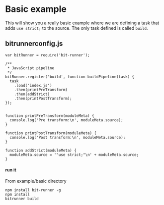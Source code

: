 # Basic example
This will show you a really basic example where we are defining a task that adds `use strict;` to the source. The only task defined is called `build`.


## bitrunnerconfig.js

```
var bitRunner = require('bit-runner');

/**
 * JavaScript pipeline
 */
bitRunner.register('build', function buildPipeline(task) {
  task
    .load('index.js')
    .then(printPreTransform)
    .then(addStrict)
    .then(printPostTransform);
});


function printPreTransform(moduleMeta) {
  console.log('Pre transform:\n', moduleMeta.source);
}

function printPostTransform(moduleMeta) {
  console.log('Post transform:\n', moduleMeta.source);
}

function addStrict(moduleMeta) {
  moduleMeta.source = '"use strict;"\n' + moduleMeta.source;
}
```

#### run it
From example/basic directory

```
npm install bit-runner -g
npm install
bitrunner build
```
